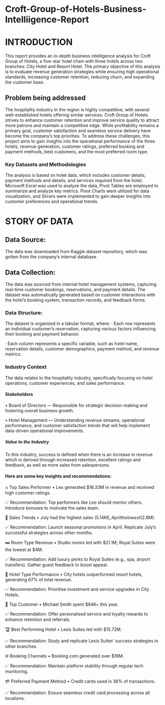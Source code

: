 # Croft-Group-of-Hotels-Business-Intelliigence-Report

 # INTRODUCTION
 This report provides an in-depth business intelligence analysis for Croft Group of Hotels, a five-star hotel chain with three hotels across two branches: City Hotel and Resort Hotel. The primary objective of this analysis is to evaluate revenue generation strategies while ensuring high operational standards, increasing customer retention, reducing churn, and expanding the customer base.

## Problem being addressed

The hospitality industry in the region is highly competitive, with several well-established hotels offering similar services. Croft Group of Hotels strives to enhance customer retention and improve service quality to attract more patrons and maintain a competitive edge. While profitability remains a primary goal, customer satisfaction and seamless service delivery have become the company’s top priorities. To address these challenges, this project aims to gain insights into the operational performance of the three hotels, revenue generation, customer ratings, preferred booking and payment methods, best customers, and the most preferred room type.

### Key Datasets and Methodologies
The analysis is based on hotel data, which includes customer details, payment methods and details, and services required from the hotel. Microsoft Excel was used to analyze the data, Pivot Tables are employed to summarize and analyze key metrics. Pivot Charts were utilized for data visualization, and Slicers were implemented to gain deeper insights into customer preferences and operational trends.

# STORY OF DATA

## Data Source:
The data was downloaded from Kaggle dataset repository, which was gotten from the company’s internal database.

## Data Collection:
The data was sourced from internal hotel management systems, capturing real-time customer bookings, reservations, and payment details. The dataset was automatically generated based on customer interactions with the hotel’s booking system, transaction records, and feedback forms.

### Data Structure:
The dataset is organized in a tabular format, where:
· Each row represents an individual customer’s reservation, capturing various factors influencing their booking and payment behavior.

· Each column represents a specific variable, such as hotel name, reservation details, customer demographics, payment method, and revenue metrics.

### Industry Context

The data relates to the hospitality industry, specifically focusing on hotel operations, customer experiences, and sales performance. 

#### Stakeholders

• Board of Directors — Responsible for strategic decision-making and fostering overall business growth.

• Hotel Management — Understanding revenue streams, operational performance, and customer satisfaction trends that will help implement data-driven operational improvements.

##### Value to the Industry

To this industry, success is defined when there is an increase in revenue which is derived through increased retention, excellent ratings and feedback, as well as more sales from salespersons.

#### Here are some key insights and recommendations: 
🔝 Top Sales Performer
 • Leo generated $16.33M in revenue and received high customer ratings.
 
 ✅ Recommendation: Top performers like Leo should mentor others. Introduce bonuses to motivate the sales team.

📅 Sales Trends
 • July had the highest sales ($5.14M), April the lowest ($2.8M).
 
 ✅ Recommendation: Launch seasonal promotions in April. Replicate July’s successful strategies across other months.

🛏️ Room Type Revenue
 • Studio rooms led with $21.1M; Royal Suites were the lowest at $4M.
 
 ✅ Recommendation: Add luxury perks to Royal Suites (e.g., spa, airport transfers). Gather guest feedback to boost appeal.

🏨 Hotel Type Performance
 • City hotels outperformed resort hotels, generating 67% of total revenue.
 
 ✅ Recommendation: Prioritise investment and service upgrades in City Hotels.

🌟 Top Customer
 • Michael Smith spent $64K+ this year.
 
 ✅ Recommendation: Offer personalised service and loyalty rewards to enhance retention and referrals.

🏆 Best Performing Hotel
 • Lexis Suites led with $15.72M.
 
 ✅ Recommendation: Study and replicate Lexis Suites’ success strategies in other branches.

🌐 Booking Channels
 • Booking.com generated over $16M.
 
 ✅ Recommendation: Maintain platform stability through regular tech monitoring.

💳 Preferred Payment Method
 • Credit cards used in 36% of transactions.
 
 ✅ Recommendation: Ensure seamless credit card processing across all locations.
